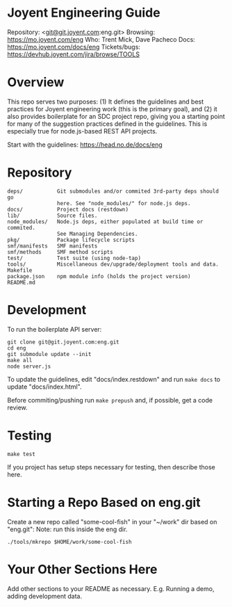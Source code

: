 # Joyent Engineering Guide

Repository: <git@git.joyent.com:eng.git>
Browsing: <https://mo.joyent.com/eng>
Who: Trent Mick, Dave Pacheco
Docs: <https://mo.joyent.com/docs/eng>
Tickets/bugs: <https://devhub.joyent.com/jira/browse/TOOLS>

# Overview

This repo serves two purposes: (1) It defines the guidelines and best
practices for Joyent engineering work (this is the primary goal), and (2) it
also provides boilerplate for an SDC project repo, giving you a starting
point for many of the suggestion practices defined in the guidelines. This is
especially true for node.js-based REST API projects.

Start with the guidelines: <https://head.no.de/docs/eng>


# Repository

    deps/           Git submodules and/or commited 3rd-party deps should go
                    here. See "node_modules/" for node.js deps.
    docs/           Project docs (restdown)
    lib/            Source files.
    node_modules/   Node.js deps, either populated at build time or commited.
                    See Managing Dependencies.
    pkg/            Package lifecycle scripts
    smf/manifests   SMF manifests
    smf/methods     SMF method scripts
    test/           Test suite (using node-tap)
    tools/          Miscellaneous dev/upgrade/deployment tools and data.
    Makefile
    package.json    npm module info (holds the project version)
    README.md


# Development

To run the boilerplate API server:

    git clone git@git.joyent.com:eng.git
    cd eng
    git submodule update --init
    make all
    node server.js

To update the guidelines, edit "docs/index.restdown" and run `make docs`
to update "docs/index.html".

Before commiting/pushing run `make prepush` and, if possible, get a code
review.



# Testing

    make test

If you project has setup steps necessary for testing, then describe those
here.


# Starting a Repo Based on eng.git

Create a new repo called "some-cool-fish" in your "~/work" dir based on "eng.git":
Note: run this inside the eng dir.

    ./tools/mkrepo $HOME/work/some-cool-fish


# Your Other Sections Here

Add other sections to your README as necessary. E.g. Running a demo, adding
development data.



